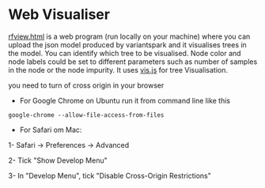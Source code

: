 # Web Visualiser

[rfview.html](rfview.html) is a web program (run locally on your machine) where you can upload the json model produced by variantspark and it visualises trees in the model. You can identify which tree to be visualised. Node color and node labels could be set to different parameters such as number of samples in the node or the node impurity. It uses [vis.js](https://visjs.org/) for tree Visualisation.

you need to turn of cross origin in your browser

- For Google Chrome on Ubuntu run it from command line like this

```
google-chrome --allow-file-access-from-files
```

- For Safari om Mac:

1- Safari -> Preferences -> Advanced

2- Tick "Show Develop Menu"

3- In "Develop Menu", tick "Disable Cross-Origin Restrictions"
